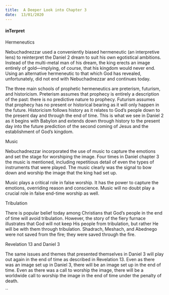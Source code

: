 ```yaml
---
title:  A Deeper Look into Chapter 3
date:  13/01/2020
---
```


#### inTerpret

Hermeneutics

Nebuchadnezzar used a conveniently biased hermeneutic (an interpretive lens) to reinterpret the Daniel 2 dream to suit his own egotistical ambitions. Instead of the multi-metal man of his dream, the king erects an image entirely of gold—implying, of course, that his kingdom would never end. Using an alternative hermeneutic to that which God has revealed, unfortunately, did not end with Nebuchadnezzar and continues today.

The three main schools of prophetic hermeneutics are preterism, futurism, and historicism. Preterism assumes that prophecy is entirely a description of the past: there is no predictive nature to prophecy. Futurism assumes that prophecy has no present or historical bearing as it will only happen in the future. Historicism follows history as it relates to God’s people down to the present day and through the end of time. This is what we see in Daniel 2 as it begins with Babylon and extends down through history to the present day into the future prediction of the second coming of Jesus and the establishment of God’s kingdom.

Music

Nebuchadnezzar incorporated the use of music to capture the emotions and set the stage for worshiping the image. Four times in Daniel chapter 3 the music is mentioned, including repetitious detail of even the types of instruments that were played. The music clearly was the signal to bow down and worship the image that the king had set up.

Music plays a critical role in false worship. It has the power to capture the emotions, overriding reason and conscience. Music will no doubt play a crucial role in false end-time worship as well.

Tribulation

There is popular belief today among Christians that God’s people in the end of time will avoid tribulation. However, the story of the fiery furnace illustrates that God will not keep His people from tribulation, but rather He will be with them through tribulation. Shadrach, Meshach, and Abednego were not saved from the fire; they were saved through the fire.

Revelation 13 and Daniel 3

The same issues and themes that presented themselves in Daniel 3 will play out again in the end of time as described in Revelation 13. Even as there was an image set up in Daniel 3, there will be an image set up in the end of time. Even as there was a call to worship the image, there will be a worldwide call to worship the image in the end of time under the penalty of death.

``